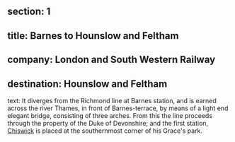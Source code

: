 ﻿section: 1
----
title: Barnes to Hounslow and Feltham
----
company: London and South Western Railway
----
destination: Hounslow and Feltham
----
text: It diverges from the Richmond line at Barnes station, and is earned across the river Thames, in front of Barnes-terrace, by means of a light end elegant bridge, consisting of three arches. From this the line proceeds through the property of the Duke of Devonshire; and the first station, [Chiswick](/stations/chiswick) is placed at the southernmost corner of his Grace's park.